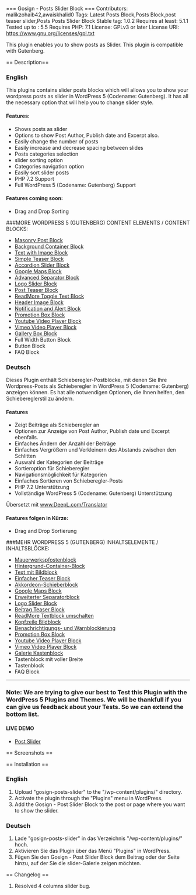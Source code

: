 === Gosign - Posts Slider Block ===
Contributors: malikzohaib42,awaiskhalid0
Tags: Latest Posts Block,Posts Block,post teaser slider,Posts Posts Slider Block
Stable tag: 1.0.2
Requires at least: 5.1.1
Tested up to : 5.5
Requires PHP: 7.1
License: GPLv3 or later
License URI: https://www.gnu.org/licenses/gpl.txt

This plugin enables you to show posts as Slider. This plugin is compatible with Gutenberg.

== Description==

### English

This plugins contains slider posts blocks which will allows you to show your wordpress posts as slider in WordPress 5 (Codename: Gutenberg). It has all the necessary option that will help you to change slider style.

#### Features:

- Shows posts as slider
- Options to show Post Author, Publish date and Excerpt also.
- Easily change the number of posts
- Easily increase and decrease spacing between slides
- Posts categories selection
- slider sorting option
- Categories navigation option
- Easily sort slider posts
- PHP 7.2 Support
- Full WordPress 5 (Codename: Gutenberg) Support

#### Features coming soon:

- Drag and Drop Sorting

###MORE WORDPRESS 5 (GUTENBERG) CONTENT ELEMENTS / CONTENT BLOCKS:

- [Masonry Post Block](https://wordpress.org/plugins/gosign-masonry-post-block/)
- [Background Container Block](https://wordpress.org/plugins/gosign-background-container/)
- [Text with Image Block](https://wordpress.org/plugins/gosign-text-with-image-block/)
- [Simple Teaser Block](https://wordpress.org/plugins/gosign-simple-teaser-block/)
- [Accordion Slider Block](https://wordpress.org/plugins/gosign-accordion-slider-block/)
- [Google Maps Block](https://wordpress.org/plugins/gosign-google-maps-block/)
- [Advanced Separator Block](https://wordpress.org/plugins/gosign-advanced-separator-block/)
- [Logo Slider Block](https://wordpress.org/plugins/gosign-logo-slider-block/)
- [Post Teaser Block](https://wordpress.org/plugins/gosign-post-teaser-block/)
- [ReadMore Toggle Text Block](https://wordpress.org/plugins/gosign-readmore-toggle-text-block/)
- [Header Image Block](https://wordpress.org/plugins/gosign-header-image-block/)
- [Notification and Alert Block](https://wordpress.org/plugins/gosign-notification-and-alert-block/)
- [Promotion Box Block](https://wordpress.org/plugins/gosign-promo-box-block/)
- [Youtube Video Player Block](https://wordpress.org/plugins/gosign-youtube-video-player-block/)
- [Vimeo Video Player Block](https://wordpress.org/plugins/gosign-vimeo-video-player-block/)
- [Gallery Box Block](https://wordpress.org/plugins/gosign-gallery-box-block/)
- Full Width Button Block
- Button Block
- FAQ Block

### Deutsch

Dieses Plugin enthält Schieberegler-Postblöcke, mit denen Sie Ihre Wordpress-Posts als Schieberegler in WordPress 5 (Codename: Gutenberg) anzeigen können. Es hat alle notwendigen Optionen, die Ihnen helfen, den Schiebereglerstil zu ändern.

#### Features

- Zeigt Beiträge als Schieberegler an
- Optionen zur Anzeige von Post Author, Publish date und Excerpt ebenfalls.
- Einfaches Ändern der Anzahl der Beiträge
- Einfaches Vergrößern und Verkleinern des Abstands zwischen den Schlitten
- Auswahl der Kategorien der Beiträge
- Sortieroption für Schieberegler
- Navigationsmöglichkeit für Kategorien
- Einfaches Sortieren von Schieberegler-Posts
- PHP 7.2 Unterstützung
- Vollständige WordPress 5 (Codename: Gutenberg) Unterstützung

Übersetzt mit www.DeepL.com/Translator

#### Features folgen in Kürze:

- Drag and Drop Sortierung

###MEHR WORDPRESS 5 (GUTENBERG) INHALTSELEMENTE / INHALTSBLÖCKE:

- [Mauerwerkspfostenblock](https://wordpress.org/plugins/gosign-masonry-post-block/)
- [Hintergrund-Container-Block](https://wordpress.org/plugins/gosign-background-container/)
- [Text mit Bildblock](https://wordpress.org/plugins/gosign-text-with-image-block/)
- [Einfacher Teaser Block](https://wordpress.org/plugins/gosign-simple-teaser-block/)
- [Akkordeon-Schieberblock](https://wordpress.org/plugins/gosign-accordion-slider-block/)
- [Google Maps Block](https://wordpress.org/plugins/gosign-google-maps-block/)
- [Erweiterter Separatorblock](https://wordpress.org/plugins/gosign-advanced-separator-block/)
- [Logo Slider Block](https://wordpress.org/plugins/gosign-logo-slider-block/)
- [Beitrag Teaser Block](https://wordpress.org/plugins/gosign-post-teaser-block/)
- [ReadMore Textblock umschalten](https://wordpress.org/plugins/gosign-readmore-toggle-text-block/)
- [Kopfzeile Bildblock](https://wordpress.org/plugins/gosign-header-image-block/)
- [Benachrichtigungs- und Warnblockierung](https://wordpress.org/plugins/gosign-notification-and-alert-block/)
- [Promotion Box Block](https://wordpress.org/plugins/gosign-promo-box-block/)
- [Youtube Video Player Block](https://wordpress.org/plugins/gosign-youtube-video-player-block/)
- [Vimeo Video Player Block](https://wordpress.org/plugins/gosign-vimeo-video-player-block/)
- [Galerie Kastenblock](https://wordpress.org/plugins/gosign-gallery-box-block/)
- Tastenblock mit voller Breite
- Tastenblock
- FAQ Block

---

### Note: We are trying to give our best to Test this Plugin with the WordPress 5 Plugins and Themes. We will be thankfull if you can give us feedback about your Tests. So we can extend the bottom list.

#### LIVE DEMO

- [Post Slider](https://www.gosign.de/plugins/gosgin-posts-slider-block/)

== Screenshots ==

== Installation ==

### English

1. Upload \"gosign-posts-slider\" to the \"/wp-content/plugins/\" directory.
2. Activate the plugin through the \"Plugins\" menu in WordPress.
3. Add the Gosign - Post Slider Block to the post or page where you want to show the slider.

### Deutsch

1. Lade \"gosign-posts-slider\" in das Verzeichnis \"/wp-content/plugins/\" hoch.
2. Aktivieren Sie das Plugin über das Menü \"Plugins\" in WordPress.
3. Fügen Sie den Gosign - Post Slider Block dem Beitrag oder der Seite hinzu, auf der Sie die slider-Galerie zeigen möchten.

== Changelog ==
1. Resolved 4 columns slider bug.